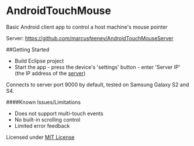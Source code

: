 AndroidTouchMouse
=================

Basic Android client app to control a host machine's mouse pointer

Server: https://github.com/marcusfeeney/AndroidTouchMouseServer

##Getting Started
  * Build Eclipse project
  * Start the app - press the device's 'settings' button - enter 'Server IP' (the IP address of the [server](https://github.com/marcusfeeney/AndroidTouchMouseServer))
  
Connects to server port 9000 by default, tested on Samsung Galaxy S2 and S4.

####Known Issues/Limitations
  * Does not support multi-touch events
  * No built-in scrolling control
  * Limited error feedback


Licensed under [MIT License](http://opensource.org/licenses/MIT)

